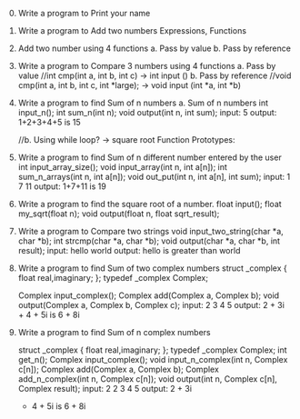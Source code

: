 0.	Write a program to Print your name
1.	Write a program to Add two numbers
Expressions, Functions
3.	Add two number using 4 functions
	a.	Pass by value
	b.	Pass by reference
3.	Write a program to Compare 3 numbers using 4 functions
	a.	Pass by value	     //int cmp(int a, int b, int c) -> int input ()
	b.	Pass by reference //void cmp(int a, int b, int c, int *large); -> void input (int *a, int *b)
4.	Write a program to find Sum of n numbers
	a.	Sum of n numbers 
	int input_n();
	int sum_n(int n);
	void output(int n, int sum);
	input: 
	5
	output:
	1+2+3+4+5 is 15
	
	//b.	Using while loop? -> square root
	Function Prototypes:
5.	Write a program to find Sum of n different number entered by the user
	int input_array_size();
	void input_array(int n, int a[n]);
	int sum_n_arrays(int n, int a[n]);
	void out_put(int n, int a[n], int sum);
	input:
	1 7 11
	output:
	1+7+11 is 19
6. 	Write a program to find the square root of a number.
	float input();
	float my_sqrt(float n);
	void output(float n, float sqrt_result);
7.	Write a program to Compare two strings
	void input_two_string(char *a, char *b);
	int strcmp(char *a, char *b);
	void output(char *a, char *b, int result);
	input:
	hello 
	world
	output:
	hello is greater than world
	
8.	Write a program to find Sum of two complex numbers
	struct _complex
	{
		float real,imaginary;
	};
	typedef _complex Complex;
	
	Complex input_complex(); 
	Complex add(Complex a, Complex b);
	void output(Complex a, Complex b, Complex c);
	input:
	2 3
	4 5
	output:
	2 + 3i + 4 + 5i is 6 + 8i

9.	Write a program to find Sum of n complex numbers

	struct _complex
	{
		float real,imaginary;
	};
	typedef _complex Complex;
	int get_n();
	Complex input_complex();
	void input_n_complex(int n, Complex c[n]);
	Complex add(Complex a, Complex b);
	Complex add_n_complex(int n, Complex c[n]);
	void output(int n, Complex c[n], Complex result);
	input:
	2
	2 3
	4 5
	output:
	2 + 3i 
	+ 4 + 5i 
	is 
	6 + 8i


